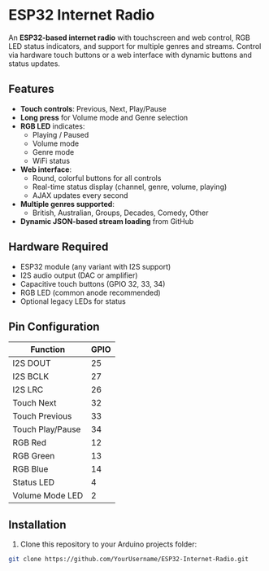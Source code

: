 # ESP32 Internet Radio

An **ESP32-based internet radio** with touchscreen and web control, RGB LED status indicators, and support for multiple genres and streams. Control via hardware touch buttons or a web interface with dynamic buttons and status updates.

## Features

- **Touch controls**: Previous, Next, Play/Pause
- **Long press** for Volume mode and Genre selection
- **RGB LED** indicates:
  - Playing / Paused
  - Volume mode
  - Genre mode
  - WiFi status
- **Web interface**:
  - Round, colorful buttons for all controls
  - Real-time status display (channel, genre, volume, playing)
  - AJAX updates every second
- **Multiple genres supported**:
  - British, Australian, Groups, Decades, Comedy, Other
- **Dynamic JSON-based stream loading** from GitHub

## Hardware Required

- ESP32 module (any variant with I2S support)
- I2S audio output (DAC or amplifier)
- Capacitive touch buttons (GPIO 32, 33, 34)
- RGB LED (common anode recommended)
- Optional legacy LEDs for status

## Pin Configuration

| Function           | GPIO  |
|-------------------|-------|
| I2S DOUT           | 25    |
| I2S BCLK           | 27    |
| I2S LRC            | 26    |
| Touch Next         | 32    |
| Touch Previous     | 33    |
| Touch Play/Pause   | 34    |
| RGB Red            | 12    |
| RGB Green          | 13    |
| RGB Blue           | 14    |
| Status LED         | 4     |
| Volume Mode LED    | 2     |

## Installation

1. Clone this repository to your Arduino projects folder:

```bash
git clone https://github.com/YourUsername/ESP32-Internet-Radio.git
